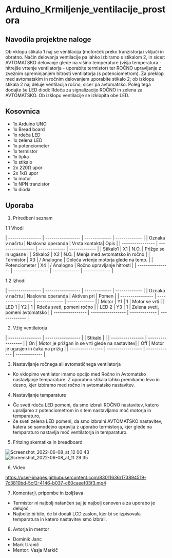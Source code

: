 # Arduino_Krmiljenje_ventilacije_prostora

## Navodila projektne naloge

Ob vklopu stikala 1 naj se ventilacija (motorček preko tranzistorja) vključi in obratno. Način delovanja ventilacije pa lahko izbiramo s stikalom 2, in sicer: AVTOMATSKO delovanje glede na višino temperature (višja temperatura - hitrejše vrtenje ventilatorja - uporabite termistor) ter ROČNO upravljanje z zveznim spreminjanjem hitrosti ventilatorja (s potenciometrom). Za preklop med avtomatskim in ročnim delovanjem uporabite stikalo 2; ob izklopu stikala 2 naj deluje ventilacija ročno, sicer pa avtomatsko. Poleg tega dodajte še LED diodi: Rdeča za signalizacijo ROČNO in zelena za AVTOMATSKO. Ob izklopu ventilacije se izklopita obe LED. 

## Kosovnica

 * 1x Arduino UNO
 * 1x Bread board
 * 1x rdeča LED
 * 1x zelena LED
 * 1x potenciometer
 * 1x termistor
 * 1x tipka
 * 1x stikalo
 * 2x 220Ω upor
 * 2x 1kΩ upor
 * 1x motor
 * 1x NPN tranzistor
 * 1x dioda
 

## Uporaba

1. Priredbeni seznam

1.1 Vhodi


| ---------------- | ----------------- | ------------- | ------------- |
| Oznaka v načrtu  | Naslovna operanda | Vrsta kontakta| Opis          |
| ---------------- | ----------------- | ------------- | ------------- |
| Stikalo1         | X1                | N.O.          | Prižge se in ugasne              |
| Stikalo2         | X2                | N.O.          | Menja med avtomatsko in ročno              |
| Termistor        | X3                | / Analogno    | Določa vrtenje motorja glede na temp.              |
| Potenciometer    | X4                | / Analogno    | Ročno upravljanje hitrosti              |
| ---------------- | ----------------- | ------------- | ------------- |

1.2 Izhodi


| ---------------- | ----------------- | ------------- | ------------- |
| Oznaka v načrtu  | Naslovna operanda | Aktiven pri   | Pomen         |
| ---------------- | ----------------- | ------------- | ------------- |
| Motor            | Y1                | 1             | Motor se vrti |
| LED 1            | Y2                | 1             | Rdeča sveti, pomeni ročno             |
| LED 2            | Y3                | 1             | Zelena sveti, pomeni avtomatsko             |
| ---------------- | ----------------- | ------------- | ------------- |


2. Vžig ventilatorja

| ---------------- | ----------------- |
| Stikalo          |                   |
| ---------------- | ----------------- |
| On               | Motor je prižgan in se vrti glede na nastavitev|
| Off              | Motor je ugasjen in čaka na prižig              |
| ---------------- | ----------------- | ------------- | ------------- |

3. Nastavljanje ročnega ali avtomatičnega ventilatorja
  * Ko vklopimo ventilator imamo opcijo med Ročno in Avtomatsko nastavljanje temparature. Z uporabno stikala lahko premikamo levo in desno, kjer izbiramo med ročno in avtomatsko nastavitev.

4. Nastavljanje temparature
 * Če sveti rdeča LED pomeni, da smo izbrali ROČNO nastavitev, katero upraljamo z potenciometrom in s tem nastavljamo moč motorja in temparaturo,
 * če sveti zelena LED pomeni, da smo izbralni AVTOMATSKO nastavitev, katera se samodejno upravlja z uporabo termistorja, kjer glede na temparaturo nastavlja moč ventilatorja in temparaturo.


5. Fritzing skematika in breadboard 

![Screenshot_2022-06-08_at_12 00 43](https://user-images.githubusercontent.com/83011636/173894484-e0905f02-1b4c-46c7-b808-402e930cdcde.png)
![Screenshot_2022-06-08_at_11 29 35](https://user-images.githubusercontent.com/83011636/173894492-ecda2833-286b-4223-b37a-82e27f5f0ef5.png)


6.  Video

https://user-images.githubusercontent.com/83011636/173894519-7c3810bd-5cf2-4146-b037-c60caeef03f3.mp4

7. Komentarji, pripombe in izoljšava
 * Termistor ni najbolj natančen saj je najbolj osnoven a za uporabo je delujoč,
 * Najbolje bi bilo, če bi dodali LCD zaslon, kjer bi se izpisovala temparatura in katero nastavitev smo izbrali.

8. Avtorja in mentor
* Dominik Janc
* Mark Uranič
* Mentor: Vasja Markič
         
